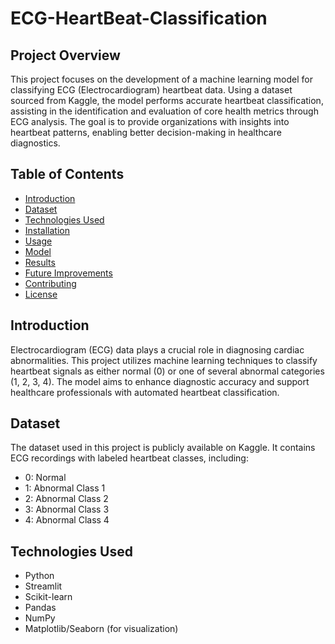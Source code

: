 # ECG-HeartBeat-Classification

## Project Overview
This project focuses on the development of a machine learning model for classifying ECG (Electrocardiogram) heartbeat data. Using a dataset sourced from Kaggle, the model performs accurate heartbeat classification, assisting in the identification and evaluation of core health metrics through ECG analysis. The goal is to provide organizations with insights into heartbeat patterns, enabling better decision-making in healthcare diagnostics.

## Table of Contents
- [Introduction](#introduction)
- [Dataset](#dataset)
- [Technologies Used](#technologies-used)
- [Installation](#installation)
- [Usage](#usage)
- [Model](#model)
- [Results](#results)
- [Future Improvements](#future-improvements)
- [Contributing](#contributing)
- [License](#license)

## Introduction
Electrocardiogram (ECG) data plays a crucial role in diagnosing cardiac abnormalities. This project utilizes machine learning techniques to classify heartbeat signals as either normal (0) or one of several abnormal categories (1, 2, 3, 4). The model aims to enhance diagnostic accuracy and support healthcare professionals with automated heartbeat classification.

## Dataset
The dataset used in this project is publicly available on Kaggle. It contains ECG recordings with labeled heartbeat classes, including:
- 0: Normal
- 1: Abnormal Class 1
- 2: Abnormal Class 2
- 3: Abnormal Class 3
- 4: Abnormal Class 4

## Technologies Used
- Python
- Streamlit
- Scikit-learn
- Pandas
- NumPy
- Matplotlib/Seaborn (for visualization)




